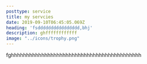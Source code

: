 ```yaml
---
posttype: service
title: my servcies
date: 2019-09-10T06:45:05.069Z
heading: 'fsdddddddddddddddd,bhj'
description: ghffffffffffff
image: "../icons/trophy.png"
---
```

fghhhhhhhhhhhhhhhhhhhhhhhhhhhhhhhhhhhhhhhhhhh
